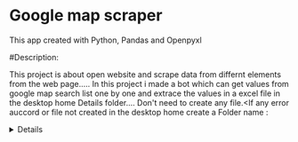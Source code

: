 
# Google map scraper

This app created with Python, Pandas and Openpyxl

#Description:

This project is about open website and scrape data from 
differnt elements from the web page.....
        In this project i made a bot which can get values from
google map search list one by one and extrace the values 
in a excel file in the desktop home Details folder....
Don't need to create any file.<If any error auccord or
file not created in the desktop home create a Folder name
: <Details>

#Technologies:

Python:
>1.Selenium
>2.Pandas
>3.Openpyxl

## Additional Information

If ther is any error like runtime error or time limit
exceed rerun it:
I am using ssd so the run time is little bit faster than normal
HDD.

If no element found or no such element error:
Google map usees dynamic id value or class value 
which canbe changed in future so there is a posibility of 
occuring this problem.



## Authors

- [@tbiswas1074](https://github.com/tbiswas1074)<Click here>



## Deployment

To deploy this project run

```bash
  pip install selenium
  pip install pandas
  pip install openpyxl
  
```


## FAQ

#### How to run this project?

click the exe file then put map search string query
and path where the chrome driver saved in any user

#### Can we use other browser drivers except chrome?

Any browser which supports selenium

#### Whre to find the out put file?

Desktop Details folder

#### Why i am getting an error?

Putting wrong path, timming error,
goole dynamic xpths, , some value error, other issues
,blamk spot

#### How to fix?
This types of errors happened because of the dynamic
objects of google.com, for further query-
contact with the author


## Features

- Fully automate
- Any area atm searchs
- Get a clean detailed files
- It can be easily used to scrape large ammount of data easily


## Feedback

If you have any feedback, please reach out to us at biswastuhin1074@gmail.com


## Installation

Select the requirement.txt folder using cmd
or using shift rightclick

open cmd then cd and path of that folder ex--
```
cd C:\Users\abc\Desktop\Details\requirements

pip install -r .\requirement.txt

```
open the folder where requirement.txt file
then <shift+right click> 
```
pip install -r .\requirement.txt

```
## Lessons Learned

#### What did you learn while building this project?

automate the webscraping of any large ammount of data




 #### What challenges did you face and how did you overcome them?

only for the website which have dynamic elements that is the most tricky part
to-overcum the problem select the main static class and 
select chiled static class
## Optimizations

What optimizations did you make in your code?

modify it to search differnet kind of search and also
made the dynamic element detector.
# Screenshorts


https://github.com/tbiswas1074/My-Projects/blob/main/inputs.png
## Support

For support, email biswastuhin1074@gmail.com 

